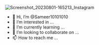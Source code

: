 ![Screenshot_20230801-165213_Instagram](https://github.com/Sameer10101010/Sameer10101010/assets/142553907/7adb1f56-9578-47fa-a448-6d695bde698a)
- 👋 Hi, I’m @Sameer10101010
- 👀 I’m interested in ...
- 🌱 I’m currently learning ...
- 💞️ I’m looking to collaborate on ...
- 📫 How to reach me ...

<!---
Sameer10101010/Sameer10101010 is a ✨ special ✨ repository because its `README.md` (this file) appears on your GitHub profile.
You can click the Preview link to take a look at your changes.
--->

